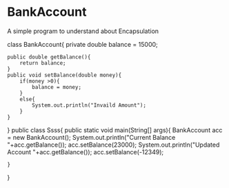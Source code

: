 # BankAccount
A simple program to understand about Encapsulation

class BankAccount{
	private double balance = 15000;
	
	public double getBalance(){
		return balance;
	}
	public void setBalance(double money){
		if(money >0){
			balance = money;
		}
		else{
			System.out.println("Invaild Amount");
		}
	}
}
public class Ssss{
	public static void main(String[] args){
		BankAccount acc = new BankAccount();
		System.out.println("Current Balance "+acc.getBalance());
		acc.setBalance(23000);
		System.out.println("Updated Account "+acc.getBalance());
		acc.setBalance(-12349);
	
	}
}
